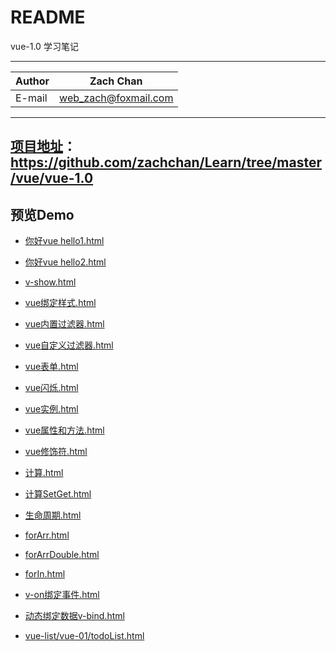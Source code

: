 ﻿README
===========================
vue-1.0 学习笔记 


****
	
|Author|Zach Chan|
|---|---
|E-mail|web_zach@foxmail.com




****

## [项目地址](https://github.com/zachchan/Learn/tree/master/vue/vue-1.0)：https://github.com/zachchan/Learn/tree/master/vue/vue-1.0



## 预览Demo
* [你好vue hello1.html](http://htmlpreview.github.com/?https://github.com/zachchan/Learn/blob/master/vue/vue-1.0/hello1.html)
* [你好vue hello2.html](http://htmlpreview.github.com/?https://github.com/zachchan/Learn/blob/master/vue/vue-1.0/hello2.html)
* [v-show.html](http://htmlpreview.github.com/?https://github.com/zachchan/Learn/blob/master/vue/vue-1.0/v-show.html)
* [vue绑定样式.html](http://htmlpreview.github.com/?https://github.com/zachchan/Learn/blob/master/vue/vue-1.0/v-on%E7%BB%91%E5%AE%9A%E4%BA%8B%E4%BB%B6.html)
* [vue内置过滤器.html](http://htmlpreview.github.com/?https://github.com/zachchan/Learn/blob/master/vue/vue-1.0/vue%E5%86%85%E7%BD%AE%E8%BF%87%E6%BB%A4%E5%99%A8.html)
* [vue自定义过滤器.html](http://htmlpreview.github.com/?https://github.com/zachchan/Learn/blob/master/vue/vue-1.0/vue%E8%87%AA%E5%AE%9A%E4%B9%89%E8%BF%87%E6%BB%A4%E5%99%A8.html)
* [vue表单.html](http://htmlpreview.github.com/?https://github.com/zachchan/Learn/blob/master/vue/vue-1.0/vue%E8%A1%A8%E5%8D%95.html)
* [vue闪烁.html](http://htmlpreview.github.com/?https://github.com/zachchan/Learn/blob/master/vue/vue-1.0/vue%E9%97%AA%E7%83%81.html)
* [vue实例.html](http://htmlpreview.github.com/?https://github.com/zachchan/Learn/blob/master/vue/vue-1.0/vue%E5%AE%9E%E4%BE%8B.html)
* [vue属性和方法.html](http://htmlpreview.github.com/?https://github.com/zachchan/Learn/blob/master/vue/vue-1.0/vue%E5%B1%9E%E6%80%A7%E5%92%8C%E6%96%B9%E6%B3%95.html)
* [vue修饰符.html](http://htmlpreview.github.com/?https://github.com/zachchan/Learn/blob/master/vue/vue-1.0/vue%E4%BF%AE%E9%A5%B0%E7%AC%A6.html)
* [计算.html](http://htmlpreview.github.com/?https://github.com/zachchan/Learn/blob/master/vue/vue-1.0/%E8%AE%A1%E7%AE%97.html)
* [计算SetGet.html](http://htmlpreview.github.com/?https://github.com/zachchan/Learn/blob/master/vue/vue-1.0/%E8%AE%A1%E7%AE%97.html)
* [生命周期.html](http://htmlpreview.github.com/?https://github.com/zachchan/Learn/blob/master/vue/vue-1.0/%E7%94%9F%E5%91%BD%E5%91%A8%E6%9C%9F.html)
* [forArr.html](http://htmlpreview.github.com/?https://github.com/zachchan/Learn/blob/master/vue/vue-1.0/forArr.html)
* [forArrDouble.html](http://htmlpreview.github.com/?https://github.com/zachchan/Learn/blob/master/vue/vue-1.0/forArrDouble.html)
* [forIn.html](http://htmlpreview.github.com/?https://github.com/zachchan/Learn/blob/master/vue/vue-1.0/forIn.html)
* [v-on绑定事件.html](http://htmlpreview.github.com/?https://github.com/zachchan/Learn/blob/master/vue/vue-1.0/v-on%E7%BB%91%E5%AE%9A%E4%BA%8B%E4%BB%B6.html)
* [动态绑定数据v-bind.html](http://htmlpreview.github.com/?https://github.com/zachchan/Learn/blob/master/vue/vue-1.0/%E5%8A%A8%E6%80%81%E7%BB%91%E5%AE%9A%E6%95%B0%E6%8D%AEv-bind.html)

* [vue-list/vue-01/todoList.html](http://htmlpreview.github.com/?https://github.com/zachchan/Learn/blob/master/vue/vue-1.0/vue-list/vue-01/todoList.html)
